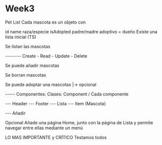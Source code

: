 # Week3

Pet List
Cada mascota es un objeto con

id
name
raza/especie
isAdopted
padre/madre adoptivo = dueño
Existe una lista inicial (TS)

Se listan las mascotas

-------- Create - Read - Update - Delete

Se puede añadir mascotas

Se borran mascotas

Se puede adoptar una mascotas |-> opcional

----- Componentes: Clases: Component / Cada componente

--- Header --- Footer --- Lista --- Item (Mascota)

--- Añadir

Opcional
Añade una página Home, junto con la página de Lista y permite navegar entre ellas mediante un menú

LO MAS IMPORTANTE y CRÍTICO
Testamos todos
